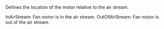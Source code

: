Defines the location of the motor relative to the air stream.

InAirStream: Fan motor is in the air stream.
OutOfAirStream: Fan motor is out of the air stream.